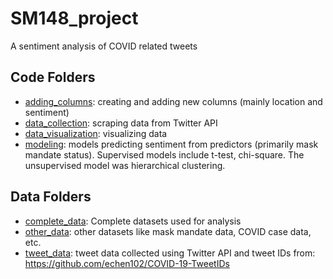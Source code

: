 # SM148_project
A sentiment analysis of COVID related tweets

## Code Folders
* [adding_columns](https://github.com/tylerwu2222/SM148_project/tree/master/adding_columns): creating and adding new columns (mainly location and sentiment)
* [data_collection](https://github.com/tylerwu2222/SM148_project/tree/master/data_collection): scraping data from Twitter API
* [data_visualization](https://github.com/tylerwu2222/SM148_project/tree/master/data_visualization): visualizing data
* [modeling](https://github.com/tylerwu2222/SM148_project/tree/master/modeling): models predicting sentiment from predictors (primarily mask mandate status). Supervised models include t-test, chi-square. The unsupervised model was hierarchical clustering. 
 
## Data Folders
* [complete_data](https://github.com/tylerwu2222/SM148_project/tree/master/complete_data): Complete datasets used for analysis
* [other_data](https://github.com/tylerwu2222/SM148_project/tree/master/other_data): other datasets like mask mandate data, COVID case data, etc.
* [tweet_data](https://github.com/tylerwu2222/SM148_project/tree/master/tweet_data): tweet data collected using Twitter API and tweet IDs from: https://github.com/echen102/COVID-19-TweetIDs
